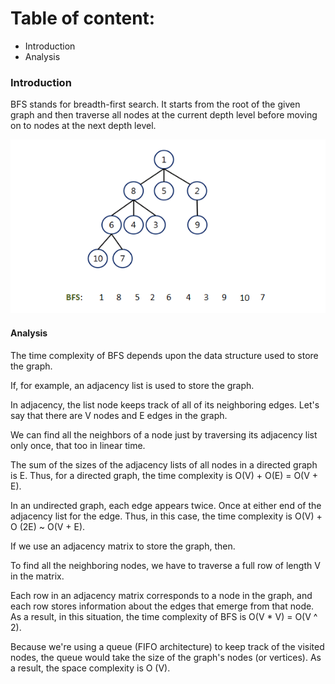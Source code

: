 # Table of content:
 - Introduction
 - Analysis

### Introduction

BFS stands for breadth-first search. It starts from the root of the given graph and then traverse all nodes at the current depth level before moving on to nodes at the next depth level.

![graph_bfs](graph_bfs.png)

#### Analysis
The time complexity of BFS depends upon the data structure used to store the graph.

If, for example, an adjacency list is used to store the graph.

In adjacency, the list node keeps track of all of its neighboring edges. Let's say that there are V nodes and E edges in the graph.

We can find all the neighbors of a node just by traversing its adjacency list only once, that too in linear time.

The sum of the sizes of the adjacency lists of all nodes in a directed graph is E. Thus, for a directed graph, the time complexity is O(V) + O(E) = O(V + E).

In an undirected graph, each edge appears twice. Once at either end of the adjacency list for the edge. Thus, in this case, the time complexity is O(V) + O (2E) ~ O(V + E).

If we use an adjacency matrix to store the graph, then.

To find all the neighboring nodes, we have to traverse a full row of length V in the matrix.

Each row in an adjacency matrix corresponds to a node in the graph, and each row stores information about the edges that emerge from that node. As a result, in this situation, the time complexity of BFS is O(V * V) = O(V ^ 2).

Because we're using a queue (FIFO architecture) to keep track of the visited nodes, the queue would take the size of the graph's nodes (or vertices). As a result, the space complexity is O (V).